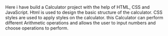 Here i have build a Calculator project with the help of HTML, CSS and JavaScript.
Html is used to design the basic structure of the calculator. CSS styles are used to apply styles on the calculator.
this Calculator can perform different Arithmetic operations and allows the user to input numbers and choose operations to perform.
